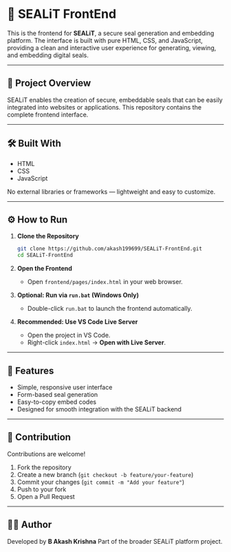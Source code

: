 # 🌊 SEALiT FrontEnd

This is the frontend for **SEALiT**, a secure seal generation and embedding platform. The interface is built with pure HTML, CSS, and JavaScript, providing a clean and interactive user experience for generating, viewing, and embedding digital seals.

---

## 📂 Project Overview

SEALiT enables the creation of secure, embeddable seals that can be easily integrated into websites or applications. This repository contains the complete frontend interface.

---

## 🛠️ Built With

- HTML  
- CSS  
- JavaScript  

No external libraries or frameworks — lightweight and easy to customize.

---

## ⚙️ How to Run

1. **Clone the Repository**
   ```bash
   git clone https://github.com/akash199699/SEALiT-FrontEnd.git
   cd SEALiT-FrontEnd
   ````

2. **Open the Frontend**

   * Open `frontend/pages/index.html` in your web browser.

3. **Optional: Run via `run.bat` (Windows Only)**

   * Double-click `run.bat` to launch the frontend automatically.

4. **Recommended: Use VS Code Live Server**

   * Open the project in VS Code.
   * Right-click `index.html` → **Open with Live Server**.

---

## 🚀 Features

* Simple, responsive user interface
* Form-based seal generation
* Easy-to-copy embed codes
* Designed for smooth integration with the SEALiT backend

---

## 🤝 Contribution

Contributions are welcome!

1. Fork the repository
2. Create a new branch (`git checkout -b feature/your-feature`)
3. Commit your changes (`git commit -m "Add your feature"`)
4. Push to your fork
5. Open a Pull Request

---

## 👨‍💻 Author

Developed by **B Akash Krishna**
Part of the broader SEALiT platform project.

```
